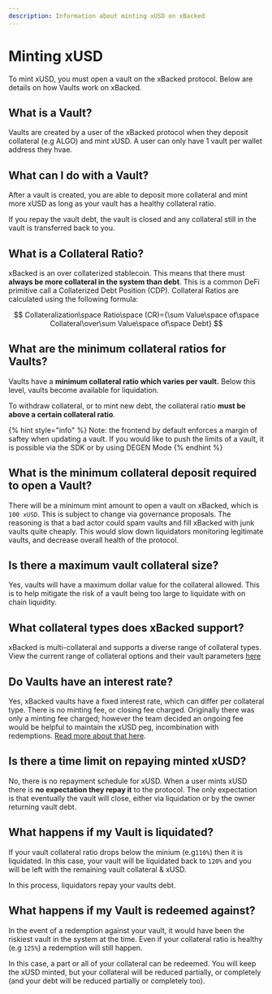 ```yaml
---
description: Information about minting xUSD on xBacked
---
```


# Minting xUSD

To mint xUSD, you must open a vault on the xBacked protocol. Below are details on how Vaults work on xBacked.

## What is a Vault?

Vaults are created by a user of the xBacked protocol when they deposit collateral (e.g ALGO) and mint xUSD. A user can only have 1 vault per wallet address they hvae.

## What can I do with a Vault?

After a vault is created, you are able to deposit more collateral and mint more xUSD as long as your vault has a healthy collateral ratio.

If you repay the vault debt, the vault is closed and any collateral still in the vault is transferred back to you.

## What is a Collateral Ratio?

xBacked is an over collaterized stablecoin. This means that there must **always be more collateral in the system than debt**. This is a common DeFi primitive call a Collaterized Debt Position (CDP). Collateral Ratios are calculated using the following formula:

$$
Collateralization\space Ratio\space (CR)={\sum Value\space of\space Collateral\over\sum Value\space of\space Debt}
$$

## **What are the minimum collateral ratios for Vaults?**

Vaults have a **minimum collateral ratio which varies per vault.** Below this level, vaults become available for liquidation.

To withdraw collateral, or to mint new debt, the collateral ratio **must be above a certain collateral ratio**.

{% hint style="info" %}
Note: the frontend by default enforces a margin of saftey when updating a vault. If you would like to push the limits of a vault, it is possible via the SDK or by using DEGEN Mode
{% endhint %}

## What is the minimum collateral deposit required to open a Vault?

There will be a minimum mint amount to open a vault on xBacked, which is `100 xUSD`. This is subject to change via governance proposals. The reasoning is that a bad actor could spam vaults and fill xBacked with junk vaults quite cheaply. This would slow down liquidators monitoring legitimate vaults, and decrease overall health of the protocol.

## Is there a maximum vault collateral size?

Yes, vaults will have a maximum dollar value for the collateral allowed. This is to help mitigate the risk of a vault being too large to liquidate with on chain liquidity.

## What collateral types does xBacked support?

xBacked is multi-collateral and supports a diverse range of collateral types. View the current range of collateral options and their vault parameters [here](https://docs.xbacked.io/contracts-and-tokens/mainnet)

## Do Vaults have an interest rate?

Yes, xBacked vaults have a fixed interest rate, which can differ per collateral type. There is no minting fee, or closing fee charged. Originally there was only a minting fee charged; however the team decided an ongoing fee would be helpful to maintain the xUSD peg, incombination with redemptions. [Read more about that here](redemptions.md).

## Is there a time limit on repaying minted xUSD?

No, there is no repayment schedule for xUSD. When a user mints xUSD there is **no expectation they repay it** to the protocol. The only expectation is that eventually the vault will close, either via liquidation or by the owner returning vault debt.

## What happens if my Vault is liquidated?

If your vault collateral ratio drops below the minium (e.g`110%`) then it is liquidated. In this case, your vault will be liquidated back to `120%` and you will be left with the remaining vault collateral & xUSD.

In this process, liquidators repay your vaults debt.

## What happens if my Vault is redeemed against?

In the event of a redemption against your vault, it would have been the riskiest vault in the system at the time. Even if your collateral ratio is healthy (e.g `125%`) a redemption will still happen.

In this case, a part or all of your collateral can be redeemed. You will keep the xUSD minted, but your collateral will be reduced partially, or completely (and your debt will be reduced partially or completely too).
